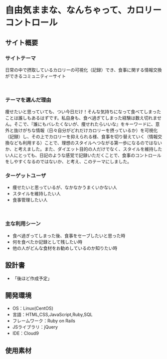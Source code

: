 # 自由気ままな、なんちゃって、カロリーコントロール

## サイト概要
### サイトテーマ
日常の中で摂取しているカロリーの可視化（記録）でき、食事に関する情報交換ができるコミュニティーサイト

​
### テーマを選んだ理由
痩せたいと思っていても、つい今日だけ！そんな気持ちになって食べてしまったことは誰しもあるはずです。私自身も、食べ過ぎてしまった経験は数え切れません。そこで、『誰にもバレたくないが、痩せれたらいいな』をキーワードに、意外と抜けがちな情報（日々自分がどれだけカロリーを摂っているか）を可視化（記録）し、その上でカロリーを抑えられる様、食事を切り替えていく（情報交換なども利用する）ことで、理想のスタイルへつながる第一歩になるのではないか、と考えました。また、ダイエット目的の人だけでなく、スタイルを維持したい人にとっても、日記のような感覚で記録いただくことで、食事のコントロールをしやすくなるのではないか、と考え、このテーマにしました。


### ターゲットユーザ
- 痩せたいと思っているが、なかなかうまくいかない人
- スタイルを維持したい人
- 食事管理したい人

​
### 主な利用シーン
- 食べ過ぎってしまった後、食事をセーブしたいと思った時
- 何を食べたか記録として残したい時
- 他の人がどんな食材をお勧めしているのか知りたい時

## 設計書
- 「後ほど作成予定」
​
## 開発環境
- OS：Linux(CentOS)
- 言語：HTML,CSS,JavaScript,Ruby,SQL
- フレームワーク：Ruby on Rails
- JSライブラリ：jQuery
- IDE：Cloud9
​
## 使用素材
